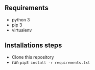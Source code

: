 ## Requirements
- python 3
- pip 3
- virtualenv

## Installations steps

- Clone this repository
- run `pip3 install -r requirements.txt`

